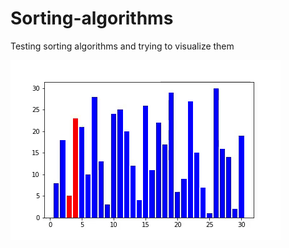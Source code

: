 # Sorting-algorithms

Testing sorting algorithms and trying to visualize them

![Bubble sort demonstration](Gif_of_animation.gif)
